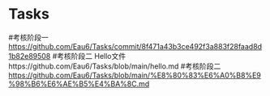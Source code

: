 # Tasks
#考核阶段一 https://github.com/Eau6/Tasks/commit/8f471a43b3ce492f3a883f28faad8d1b82e89508
#考核阶段二 Hello文件https://github.com/Eau6/Tasks/blob/main/hello.md
#考核阶段二 https://github.com/Eau6/Tasks/blob/main/%E8%80%83%E6%A0%B8%E9%98%B6%E6%AE%B5%E4%BA%8C.md
